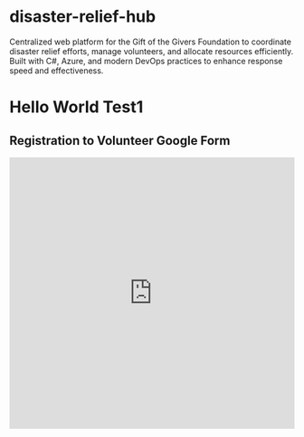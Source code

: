 # disaster-relief-hub
Centralized web platform for the Gift of the Givers Foundation to coordinate disaster relief efforts, manage volunteers, and allocate resources efficiently. Built with C#, Azure, and modern DevOps practices to enhance response speed and effectiveness.
# Hello World Test1

## Registration to Volunteer Google Form
<iframe width="640px" height="480px" src="https://forms.office.com/Pages/ResponsePage.aspx?id=RI8M4Wn0j0S8DdeBKI_wG0DWWXvIKEJKq5Fs4YE0bg1UNzBNTjlEN1o4SUdBMkU0N1ZaNks3WFRGTC4u&embed=true" frameborder="0" marginwidth="0" marginheight="0" style="border: none; max-width:100%; max-height:100vh" allowfullscreen webkitallowfullscreen mozallowfullscreen msallowfullscreen> </iframe>